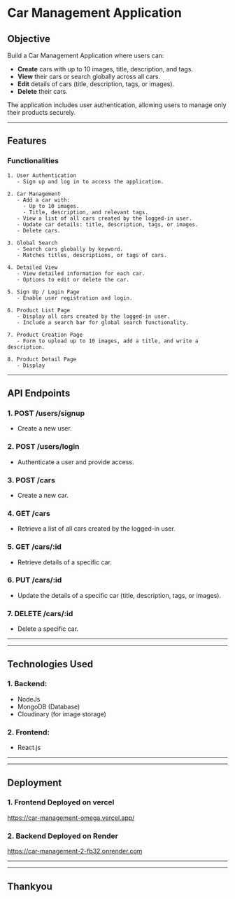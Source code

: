
# Car Management Application

## Objective

Build a Car Management Application where users can:

- **Create** cars with up to 10 images, title, description, and tags.
- **View** their cars or search globally across all cars.
- **Edit** details of cars (title, description, tags, or images).
- **Delete** their cars.

The application includes user authentication, allowing users to manage only their products securely.

---

## Features

### Functionalities

```plaintext
1. User Authentication
   - Sign up and log in to access the application.

2. Car Management
   - Add a car with:
     - Up to 10 images.
     - Title, description, and relevant tags.
   - View a list of all cars created by the logged-in user.
   - Update car details: title, description, tags, or images.
   - Delete cars.

3. Global Search
   - Search cars globally by keyword.
   - Matches titles, descriptions, or tags of cars.

4. Detailed View
   - View detailed information for each car.
   - Options to edit or delete the car.

5. Sign Up / Login Page
   - Enable user registration and login.

6. Product List Page
   - Display all cars created by the logged-in user.
   - Include a search bar for global search functionality.

7. Product Creation Page
   - Form to upload up to 10 images, add a title, and write a description.

8. Product Detail Page
   - Display
```
---
## API Endpoints

### 1. POST /users/signup
   - Create a new user.

### 2. POST /users/login
   - Authenticate a user and provide access.

### 3. POST /cars
   - Create a new car.

### 4. GET /cars
   - Retrieve a list of all cars created by the logged-in user.

### 5. GET /cars/:id
   - Retrieve details of a specific car.

### 6. PUT /cars/:id
   - Update the details of a specific car (title, description, tags, or images).

### 7. DELETE /cars/:id
   - Delete a specific car.

---
---

## Technologies Used

### 1. Backend:
   - NodeJs
   - MongoDB (Database)
   - Cloudinary (for image storage)

### 2. Frontend:
   - React.js

---
---

## Deployment

### 1. Frontend Deployed on vercel

https://car-management-omega.vercel.app/

### 2. Backend Deployed on Render

https://car-management-2-fb32.onrender.com

---
---


## Thankyou



